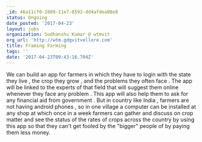 ```yaml
---
_id: 46a11cf0-2809-11e7-8592-dd4afdea08e8
status: Ongoing
date_posted: '2017-04-23'
layout: jobs
organization: Sudhanshu Kumar @ wtmvit
org_url: 'http://wtm.gdgvitvellore.com'
title: Framing Farming
tags: ''
date: '2017-04-23T09:43:16.704Z'
---
```

We can build an app for farmers in which they have to login with the state they live , the crop they grow , and the problems they often face . The app will be linked to the experts of that field that will suggest them online whenever they face any problem . This app will also help them to ask for any financial aid from government . But in country like India , farmers are not having android phones , so in one village a computer can be installed at any shop at which once in a week farmers can gather and discuss on crop matter and see the status of the rates of crops across the country by using this app so that they can't get fooled by the "bigger" people of by paying them less money.
